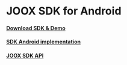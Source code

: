 # JOOX SDK for Android

#### [Download SDK & Demo](https://github.com/TencentCloud/joox-sdk-android/tree/main/sdk)

#### [SDK Android implementation](https://github.com/TencentCloud/joox-sdk-android/blob/main/doc/SDK%20Android%20Implementation.md)

#### [JOOX SDK API](https://github.com/TencentCloud/joox-sdk-android/blob/main/doc/JOOX%20SDK%20API.md)
